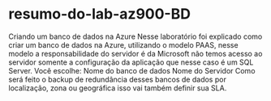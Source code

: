 # resumo-do-lab-az900-BD
Criando um banco de dados na Azure
Nesse laboratório foi explicado como criar um banco de dados na Azure, utilizando o modelo PAAS, nesse modelo a responsabilidade do servidor é da Microsoft não temos acesso ao servidor somente a configuração da aplicação que nesse caso é um SQL Server.
Você escolhe:
Nome do banco de dados
Nome do Servidor
Como será feito o backup de redundância desses bancos de dados por localização, zona ou geográfica isso vai também definir sua SLA.

